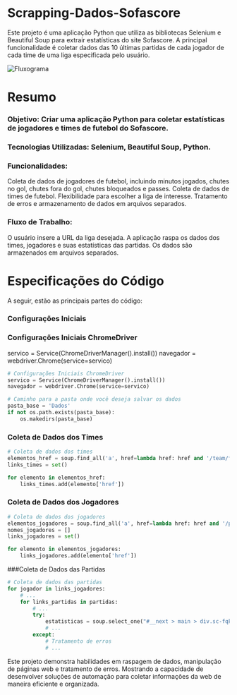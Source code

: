 # Scrapping-Dados-Sofascore

Este projeto é uma aplicação Python que utiliza as bibliotecas Selenium e Beautiful Soup para extrair estatísticas do site Sofascore. A principal funcionalidade é coletar dados das 10 últimas partidas de cada jogador de cada time de uma liga especificada pelo usuário.

![Fluxograma](https://github.com/LuiVLoureiro/Scrapping-Dados-Sofascore/assets/103609685/15b0d6dd-115e-4777-9fc6-d3a37ed3e981)

# Resumo
### Objetivo: Criar uma aplicação Python para coletar estatísticas de jogadores e times de futebol do Sofascore.
### Tecnologias Utilizadas: Selenium, Beautiful Soup, Python.
### Funcionalidades:
Coleta de dados de jogadores de futebol, incluindo minutos jogados, chutes no gol, chutes fora do gol, chutes bloqueados e passes.
Coleta de dados de times de futebol.
Flexibilidade para escolher a liga de interesse.
Tratamento de erros e armazenamento de dados em arquivos separados.
### Fluxo de Trabalho:
O usuário insere a URL da liga desejada.
A aplicação raspa os dados dos times, jogadores e suas estatísticas das partidas.
Os dados são armazenados em arquivos separados.

# Especificações do Código
A seguir, estão as principais partes do código:

### Configurações Iniciais
### Configurações Iniciais ChromeDriver
servico = Service(ChromeDriverManager().install())
navegador = webdriver.Chrome(service=servico)

```python
# Configurações Iniciais ChromeDriver
servico = Service(ChromeDriverManager().install())
navegador = webdriver.Chrome(service=servico)

# Caminho para a pasta onde você deseja salvar os dados
pasta_base = 'Dados'
if not os.path.exists(pasta_base):
    os.makedirs(pasta_base)
```

### Coleta de Dados dos Times

```python
# Coleta de dados dos times
elementos_href = soup.find_all('a', href=lambda href: href and '/team/football/' in href)
links_times = set()

for elemento in elementos_href:
    links_times.add(elemento['href'])
```

### Coleta de Dados dos Jogadores
```python
# Coleta de dados dos jogadores
elementos_jogadores = soup.find_all('a', href=lambda href: href and '/player/' in href)
nomes_jogadores = []
links_jogadores = set()

for elemento in elementos_jogadores:
    links_jogadores.add(elemento['href'])
```

###Coleta de Dados das Partidas
```python
# Coleta de dados das partidas
for jogador in links_jogadores:
    # ...
    for links_partidas in partidas:
        # ...
        try:
            estatisticas = soup.select_one("#__next > main > div.sc-fqkvVR.sc-dcJsrY.RLTNV.hjYsRn > div > div > div > div.sc-fqkvVR.sc-dLMFU.fLrHMT.gVgUiK.ps.ps--active-y > div:nth-child(1) > div > div:nth-child(3)").get_text()
            # ...
        except:
            # Tratamento de erros
            # ...
```

Este projeto demonstra habilidades em raspagem de dados, manipulação de páginas web e tratamento de erros. Mostrando a capacidade de desenvolver soluções de automação para coletar informações da web de maneira eficiente e organizada.

